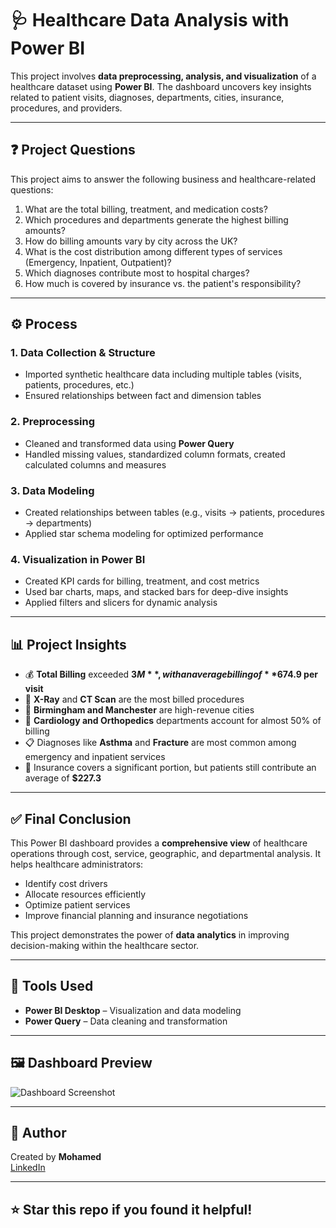 # 🩺 Healthcare Data Analysis with Power BI

This project involves **data preprocessing, analysis, and visualization** of a healthcare dataset using **Power BI**. The dashboard uncovers key insights related to patient visits, diagnoses, departments, cities, insurance, procedures, and providers.

---

## ❓ Project Questions

This project aims to answer the following business and healthcare-related questions:

1. What are the total billing, treatment, and medication costs?
2. Which procedures and departments generate the highest billing amounts?
3. How do billing amounts vary by city across the UK?
4. What is the cost distribution among different types of services (Emergency, Inpatient, Outpatient)?
5. Which diagnoses contribute most to hospital charges?
6. How much is covered by insurance vs. the patient's responsibility?

---

## ⚙️ Process

### 1. **Data Collection & Structure**
- Imported synthetic healthcare data including multiple tables (visits, patients, procedures, etc.)
- Ensured relationships between fact and dimension tables

### 2. **Preprocessing**
- Cleaned and transformed data using **Power Query**
- Handled missing values, standardized column formats, created calculated columns and measures

### 3. **Data Modeling**
- Created relationships between tables (e.g., visits → patients, procedures → departments)
- Applied star schema modeling for optimized performance

### 4. **Visualization in Power BI**
- Created KPI cards for billing, treatment, and cost metrics
- Used bar charts, maps, and stacked bars for deep-dive insights
- Applied filters and slicers for dynamic analysis

---

## 📊 Project Insights

- 💰 **Total Billing** exceeded **$3M**, with an average billing of **$674.9 per visit**
- 🏥 **X-Ray** and **CT Scan** are the most billed procedures
- 📍 **Birmingham and Manchester** are high-revenue cities
- 🧠 **Cardiology and Orthopedics** departments account for almost 50% of billing
- 📋 Diagnoses like **Asthma** and **Fracture** are most common among emergency and inpatient services
- 🧾 Insurance covers a significant portion, but patients still contribute an average of **$227.3**

---

## ✅ Final Conclusion

This Power BI dashboard provides a **comprehensive view** of healthcare operations through cost, service, geographic, and departmental analysis. It helps healthcare administrators:

- Identify cost drivers
- Allocate resources efficiently
- Optimize patient services
- Improve financial planning and insurance negotiations

This project demonstrates the power of **data analytics** in improving decision-making within the healthcare sector.

---

## 🧰 Tools Used

- **Power BI Desktop** – Visualization and data modeling
- **Power Query** – Data cleaning and transformation

---

## 🖼️ Dashboard Preview

![Dashboard Screenshot](images/dashboard-preview.png)

---

## 👤 Author

Created by **Mohamed**  
[LinkedIn](www.linkedin.com/in/mohamed-ismail-5691b01ba) 

---

## ⭐ Star this repo if you found it helpful!
